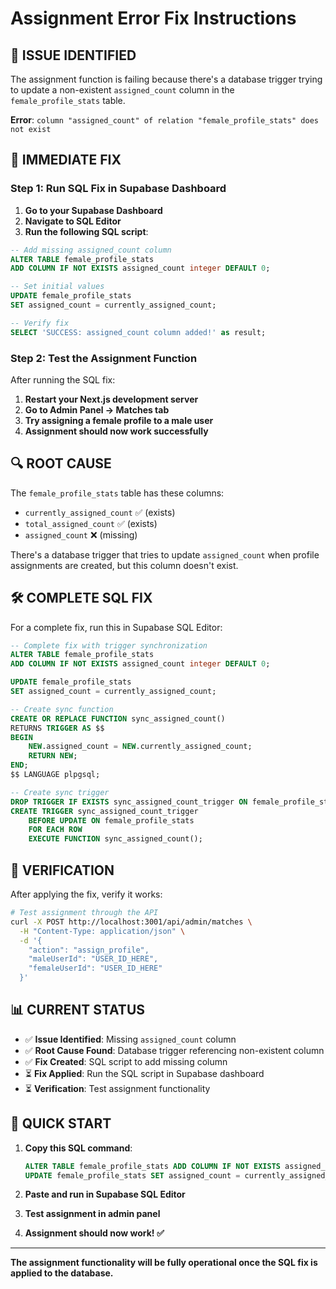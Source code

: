 # Assignment Error Fix Instructions

## 🚨 **ISSUE IDENTIFIED**

The assignment function is failing because there's a database trigger trying to update a non-existent `assigned_count` column in the `female_profile_stats` table.

**Error**: `column "assigned_count" of relation "female_profile_stats" does not exist`

## 🔧 **IMMEDIATE FIX**

### Step 1: Run SQL Fix in Supabase Dashboard

1. **Go to your Supabase Dashboard**
2. **Navigate to SQL Editor**
3. **Run the following SQL script**:

```sql
-- Add missing assigned_count column
ALTER TABLE female_profile_stats 
ADD COLUMN IF NOT EXISTS assigned_count integer DEFAULT 0;

-- Set initial values
UPDATE female_profile_stats 
SET assigned_count = currently_assigned_count;

-- Verify fix
SELECT 'SUCCESS: assigned_count column added!' as result;
```

### Step 2: Test the Assignment Function

After running the SQL fix:

1. **Restart your Next.js development server**
2. **Go to Admin Panel → Matches tab**
3. **Try assigning a female profile to a male user**
4. **Assignment should now work successfully**

## 🔍 **ROOT CAUSE**

The `female_profile_stats` table has these columns:
- `currently_assigned_count` ✅ (exists)
- `total_assigned_count` ✅ (exists)
- `assigned_count` ❌ (missing)

There's a database trigger that tries to update `assigned_count` when profile assignments are created, but this column doesn't exist.

## 🛠️ **COMPLETE SQL FIX**

For a complete fix, run this in Supabase SQL Editor:

```sql
-- Complete fix with trigger synchronization
ALTER TABLE female_profile_stats 
ADD COLUMN IF NOT EXISTS assigned_count integer DEFAULT 0;

UPDATE female_profile_stats 
SET assigned_count = currently_assigned_count;

-- Create sync function
CREATE OR REPLACE FUNCTION sync_assigned_count()
RETURNS TRIGGER AS $$
BEGIN
    NEW.assigned_count = NEW.currently_assigned_count;
    RETURN NEW;
END;
$$ LANGUAGE plpgsql;

-- Create sync trigger
DROP TRIGGER IF EXISTS sync_assigned_count_trigger ON female_profile_stats;
CREATE TRIGGER sync_assigned_count_trigger
    BEFORE UPDATE ON female_profile_stats
    FOR EACH ROW
    EXECUTE FUNCTION sync_assigned_count();
```

## 🧪 **VERIFICATION**

After applying the fix, verify it works:

```bash
# Test assignment through the API
curl -X POST http://localhost:3001/api/admin/matches \
  -H "Content-Type: application/json" \
  -d '{
    "action": "assign_profile",
    "maleUserId": "USER_ID_HERE",
    "femaleUserId": "USER_ID_HERE"
  }'
```

## 📊 **CURRENT STATUS**

- ✅ **Issue Identified**: Missing `assigned_count` column
- ✅ **Root Cause Found**: Database trigger referencing non-existent column
- ✅ **Fix Created**: SQL script to add missing column
- ⏳ **Fix Applied**: Run the SQL script in Supabase dashboard
- ⏳ **Verification**: Test assignment functionality

## 🚀 **QUICK START**

1. **Copy this SQL command**:
   ```sql
   ALTER TABLE female_profile_stats ADD COLUMN IF NOT EXISTS assigned_count integer DEFAULT 0;
   UPDATE female_profile_stats SET assigned_count = currently_assigned_count;
   ```

2. **Paste and run in Supabase SQL Editor**

3. **Test assignment in admin panel**

4. **Assignment should now work! ✅**

---

**The assignment functionality will be fully operational once the SQL fix is applied to the database.**
